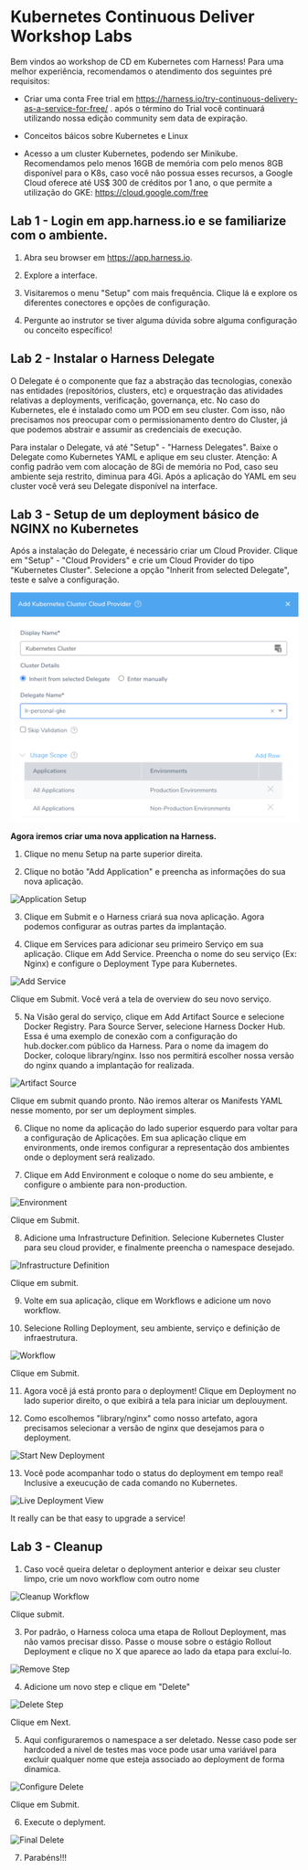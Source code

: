 # Kubernetes Continuous Deliver Workshop Labs

Bem vindos ao workshop de CD em Kubernetes com Harness! Para uma melhor experiência, recomendamos o atendimento dos seguintes pré requisitos:

- Criar uma conta Free trial em https://harness.io/try-continuous-delivery-as-a-service-for-free/ . após o término do Trial você continuará utilizando nossa edição community sem data de expiração.

- Conceitos báicos sobre Kubernetes e Linux

- Acesso a um cluster Kubernetes, podendo ser Minikube. Recomendamos pelo menos 16GB de memória com pelo menos 8GB disponível para o K8s, caso você não possua esses recursos, a Google Cloud oferece até US$ 300 de créditos por 1 ano, o que permite a utilização do GKE: https://cloud.google.com/free


## Lab 1 - Login em app.harness.io e se familiarize com o ambiente.


1. Abra seu browser em https://app.harness.io.

2. Explore a interface. 

3. Visitaremos o menu "Setup" com mais frequência. Clique lá e explore os diferentes conectores e opções de configuração.

4. Pergunte ao instrutor se tiver alguma dúvida sobre alguma configuração ou conceito específico!

## Lab 2 - Instalar o Harness Delegate

O Delegate é o componente que faz a abstração das tecnologias, conexão nas entidades (reposítórios, clusters, etc) e orquestração das atividades relativas a deployments, verificação, governança, etc. No caso do Kubernetes, ele é instalado como um POD em seu cluster. Com isso, não precisamos nos preocupar com o permissionamento dentro do Cluster, já que podemos abstrair e assumir as credenciais de execução.

Para instalar o Delegate, vá até "Setup" - "Harness Delegates". Baixe o Delegate como Kubernetes YAML e aplique em seu cluster. Atenção: A config padrão vem com alocação de 8Gi de memória no Pod, caso seu ambiente seja restrito, diminua para 4Gi. Após a aplicação do YAML em seu cluster você verá seu Delegate disponível na interface.

## Lab 3 - Setup de um deployment básico de NGINX no Kubernetes

Após a instalação do Delegate, é necessário criar um Cloud Provider. Clique em "Setup" - "Cloud Providers" e crie um Cloud Provider do tipo "Kubernetes Cluster". Selecione a opção "Inherit from selected Delegate", teste e salve a configuração.

![Cloud Provider](/images/CloudProvider.png)

**Agora iremos criar uma nova application na Harness.**

1. Clique no menu Setup na parte superior direita.

2. Clique no botão "Add Application" e preencha as informações do sua nova aplicação. 

![Application Setup](/images/application.jpg)

3. Clique em Submit e o Harness criará sua nova aplicação. Agora podemos configurar as outras partes da implantação.

4. Clique em Services para adicionar seu primeiro Serviço em sua aplicação. Clique em Add Service. 
Preencha o nome do seu serviço (Ex: Nginx) e configure o Deployment Type para Kubernetes.

![Add Service](/images/add_service.jpg)

Clique em Submit. Você verá a tela de overview do seu novo serviço.

5.  Na Visão geral do serviço, clique em Add Artifact Source e selecione Docker Registry. Para Source Server, selecione Harness Docker Hub. Essa é uma exemplo de conexão com a configuração do hub.docker.com público da Harness. Para o nome da imagem do Docker, coloque library/nginx. Isso nos permitirá escolher nossa versão do nginx quando a implantação for realizada.

![Artifact Source](/images/artifact_source.jpg)

Clique em submit quando pronto.  Não iremos alterar os Manifests YAML nesse momento, por ser um deployment simples.

6. Clique no nome da aplicação do lado superior esquerdo para voltar para a configuração de Aplicações. Em sua aplicação clique em environments, onde iremos configurar a representação dos ambientes onde o deployment será realizado.

7. Clique em Add Environment e coloque o nome do seu ambiente, e configure o ambiente para non-production. 

![Environment](/images/environment.jpg)

Clique em Submit.

8. Adicione uma Infrastructure Definition. Selecione Kubernetes Cluster para seu cloud provider, e finalmente preencha o namespace desejado.

![Infrastructure Definition](/images/infra_def.jpg)

Clique em submit. 

9. Volte em sua aplicação, clique em Workflows e adicione um novo workflow.

10. Selecione Rolling Deployment, seu ambiente, serviço e definição de infraestrutura.

![Workflow](/images/workflow.jpg)

Clique em Submit.

11. Agora você já está pronto para o deployment! Clique em Deployment no lado superior direito, o que exibirá a tela para iniciar um deplouyment.

12. Como escolhemos "library/nginx" como nosso artefato, agora precisamos selecionar a versão de nginx que desejamos para o deployment.

![Start New Deployment](/images/start_new.jpg)

13. Você pode acompanhar todo o status do deployment em tempo real! Inclusive a exeucução de cada comando no Kubernetes.

![Live Deployment View](/images/deployment_view.jpg)

It really can be that easy to upgrade a service!

## Lab 3 - Cleanup 

1. Caso você queira deletar o deployment anterior e deixar seu cluster limpo, crie um novo workflow com outro nome

![Cleanup Workflow](/images/clean_wf.jpg)

Clique submit.

3. Por padrão, o Harness coloca uma etapa de Rollout Deployment, mas não vamos precisar disso. Passe o mouse sobre o estágio Rollout Deployment e clique no X que aparece ao lado da etapa para excluí-lo.

![Remove Step](/images/remove_step.jpg)

4. Adicione um novo step e clique em "Delete"

![Delete Step](/images/delete_step.jpg)

Clique em Next.

5. Aqui configuraremos o namespace a ser deletado. Nesse caso pode ser hardcoded a nivel de testes mas voce pode usar uma variável para excluir qualquer nome que esteja associado ao deployment de forma dinamica.

![Configure Delete](/images/configure_delete.jpg)

Clique em Submit.

6. Execute o deplyment.

![Final Delete](/images/final_delete.jpg)

7. Parabéns!!!
